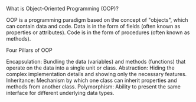What is Object-Oriented Programming (OOP)?

OOP is a programming paradigm based on the concept of "objects", which can contain data and code.
Data is in the form of fields (often known as properties or attributes).
Code is in the form of procedures (often known as methods).

Four Pillars of OOP

Encapsulation: Bundling the data (variables) and methods (functions) that operate on the data into a single unit or class.
Abstraction: Hiding the complex implementation details and showing only the necessary features.
Inheritance: Mechanism by which one class can inherit properties and methods from another class.
Polymorphism: Ability to present the same interface for different underlying data types.


